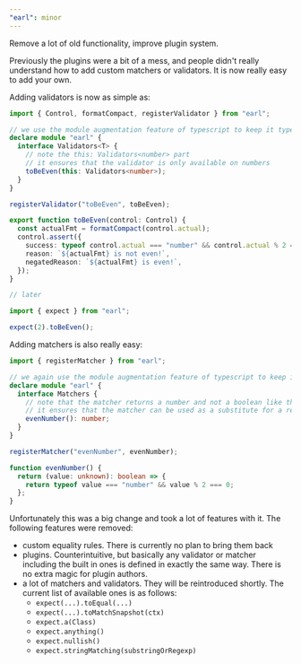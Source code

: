 ```yaml
---
"earl": minor
---
```


Remove a lot of old functionality, improve plugin system.

Previously the plugins were a bit of a mess, and people didn't really understand
how to add custom matchers or validators. It is now really easy to add your own.

Adding validators is now as simple as:

```ts
import { Control, formatCompact, registerValidator } from "earl";

// we use the module augmentation feature of typescript to keep it type safe
declare module "earl" {
  interface Validators<T> {
    // note the this: Validators<number> part
    // it ensures that the validator is only available on numbers
    toBeEven(this: Validators<number>);
  }
}

registerValidator("toBeEven", toBeEven);

export function toBeEven(control: Control) {
  const actualFmt = formatCompact(control.actual);
  control.assert({
    success: typeof control.actual === "number" && control.actual % 2 === 0,
    reason: `${actualFmt} is not even!`,
    negatedReason: `${actualFmt} is even!`,
  });
}

// later

import { expect } from "earl";

expect(2).toBeEven();
```

Adding matchers is also really easy:

```ts
import { registerMatcher } from "earl";

// we again use the module augmentation feature of typescript to keep it type safe
declare module "earl" {
  interface Matchers {
    // note that the matcher returns a number and not a boolean like the implementation
    // it ensures that the matcher can be used as a substitute for a real number in .toEqual()
    evenNumber(): number;
  }
}

registerMatcher("evenNumber", evenNumber);

function evenNumber() {
  return (value: unknown): boolean => {
    return typeof value === "number" && value % 2 === 0;
  };
}
```

Unfortunately this was a big change and took a lot of features with it. The following features were removed:

- custom equality rules. There is currently no plan to bring them back
- plugins. Counterintuitive, but basically any validator or matcher including the built in ones is defined in exactly the same way. There is no extra magic for plugin authors.
- a lot of matchers and validators. They will be reintroduced shortly. The current list of available ones is as follows:
  - `expect(...).toEqual(...)`
  - `expect(...).toMatchSnapshot(ctx)`
  - `expect.a(Class)`
  - `expect.anything()`
  - `expect.nullish()`
  - `expect.stringMatching(substringOrRegexp)`
